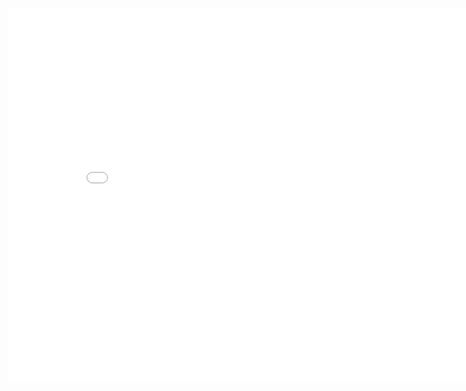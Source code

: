 <!-- Failed to upload "内林小学方案排版.pdf" -->
<center><embed src="/pdf/mou.pdf" width="850" height="600"></center>


